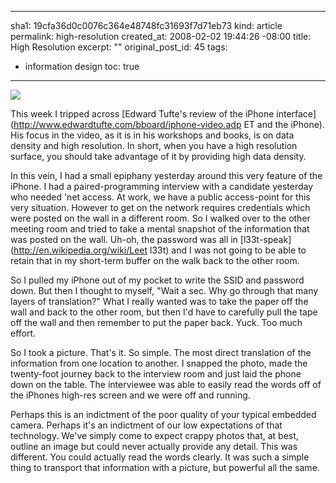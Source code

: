 ----- 
sha1: 19cfa36d0c0076c364e48748fc31693f7d71eb73
kind: article
permalink: high-resolution
created_at: 2008-02-02 19:44:26 -08:00
title: High Resolution
excerpt: ""
original_post_id: 45
tags: 
- information design
toc: true
-----

<img src="/images/2008/02/img-01721.jpg" class="left"/>

This week I tripped across [Edward Tufte's review of the iPhone interface](http://www.edwardtufte.com/bboard/iphone-video.adp ET and the iPhone). His focus in the video, as it is in his workshops and books, is on data density and high resolution. In short, when you have a high resolution surface, you should take advantage of it by providing high data density.

In this vein, I had a small epiphany yesterday around this very feature of the iPhone. I had a paired-programming interview with a candidate yesterday who needed 'net access. At work, we have a public access-point for this very situation. However to get on the network requires credentials which were posted on the wall in a different room. So I walked over to the other meeting room and tried to take a mental snapshot of the information that was posted on the wall. Uh-oh, the password was all in [l33t-speak](http://en.wikipedia.org/wiki/Leet l33t) and I was not going to be able to retain that in my short-term buffer on the walk back to the other room.

So I pulled my iPhone out of my pocket to write the SSID and password down. But then I thought to myself, "Wait a sec. Why go through that many layers of translation?" What I really wanted was to take the paper off the wall and back to the other room, but then I'd have to carefully pull the tape off the wall and then remember to put the paper back. Yuck. Too much effort.

So I took a picture. That's it. So simple. The most direct translation of the information from one location to another. I snapped the photo, made the twenty-foot journey back to the interview room and just laid the phone down on the table. The interviewee was able to easily read the words off of the iPhones high-res screen and we were off and running.

Perhaps this is an indictment of the poor quality of your typical embedded camera. Perhaps it's an indictment of our low expectations of that technology. We've simply come to expect crappy photos that, at best, outline an image but could never actually provide any detail. This was different. You could actually read the words clearly. It was such a simple thing to transport that information with a picture, but powerful all the same.
